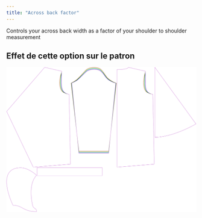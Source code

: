 ```yaml
---
title: "Across back factor"
---
```


Controls your across back width as a factor of your shoulder to shoulder measurement

## Effet de cette option sur le patron

![This image shows the effect of this option by superimposing several variants that have a different value for this option](yuri_acrossbackfactor_sample.svg "Effect of this option on the pattern")
